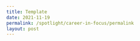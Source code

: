 ```yaml
---
title: Template
date: 2021-11-19
permalink: /spotlight/career-in-focus/permalink
layout: post
---
```

